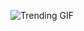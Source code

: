 ![Trending GIF](https://media0.giphy.com/media/v1.Y2lkPThiYjIxNzcybnh6NnJyeHpteTgzMXViYXhhaGdnYXlvZmRwMjZnYmdxMnpzZWVldyZlcD12MV9naWZzX3NlYXJjaCZjdD1n/GfLyPobJEnWDBJOhye/giphy.gif)
